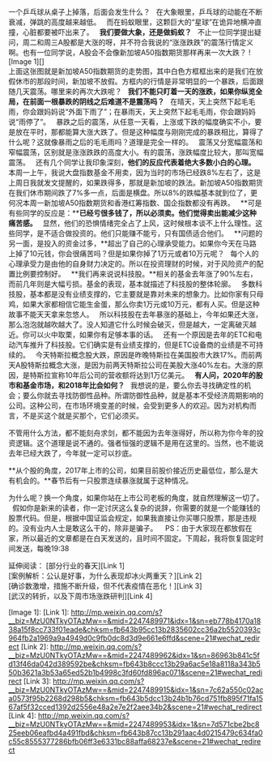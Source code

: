 一个乒乓球从桌子上掉落，后面会发生什么？
 
在大象眼里，乒乓球的动能在不断衰减，弹跳的高度越来越低。
 
而在蚂蚁眼里，这颗巨大的“星球”在诡异地横冲直撞，心脏都要被吓出来了。
 
**我们要做大象，还是做蚂蚁？**
 
不止一位同学提出疑问，周二和周三A股都是大涨的呀，并不符合我说的“涨涨跌跌”的震荡行情定义啊。也有一位同学说，A股会不会像新加坡A50指数期货那样再来一次大跌？
![Image 1][]
   
上面这张图就是新加坡A50指数期货的走势图，其中白色方框框出来的是我们在放假休市的那段时间，新加坡不放假。方框内的行情是非常明显的一个暴跌，后面跟随几天震荡。哪里来的再次大跌呢？
 
**我们不能只盯着一天的涨跌，如果你纵览全局，在前面一根暴跌的阴线之后难道不是震荡吗？**
 
在晴天，天上突然下起毛毛雨，你会跟妈妈说“外面下雨了”；在暴雨天，天上突然下起毛毛雨，你会跟妈妈说“雨停了”。
 
暴跌之后的震荡，从任意一天看，上涨或下跌的幅度确实不小，要是放在平时，那都能算大涨大跌了。但是这种幅度与刚刚完成的暴跌相比，算得了什么呢？这就像暴雨之后的毛毛雨吗？道理是完全一样的。
 
震荡又分宽幅震荡和窄幅震荡，区别就是涨涨跌跌的高度大小。有的震荡，涨跌幅度比较大，那叫宽幅震荡。
 
还有几个同学让我印象深刻，**他们的反应代表着绝大多数小白的心理。**
 
本周一上午，我说大盘指数基金不用卖，因为当时的市场已经跌8%左右了，这是上周日我就发文提醒的，如果跌得多，那就是新加坡的跌法。新加坡A50指数期货在我们休市期间跌了7%多一点，后面是横盘。所以8%的跌幅基本就到位了，更何况本周一新加坡A50指数期货和香港红筹指数、国企指数都没有再跌。
 
**可是有些同学的反应是：****已经亏很多钱了，所以必须卖。他们觉得卖出能减少这种痛苦感。**
 
显然，他们的恐惧情绪完全占了上风，这时候根本谈不上什么理性。这些同学，是不适合做投资的。他们只能赚不能亏，只有国债适合他们。
 
**问题的另一面，是投入的资金过多，**超出了自己的心理承受能力。如果你今天在马路上掉了10元钱，你会很痛苦吗？但是如果你掉了1万元或者10万元呢？
 
每个人的心理承受力是由他的自身财力决定的。所以在投资理财的时候，对于风险资产的配置比例要控制好。
 
**我们再来说说科技股。**相关的基金去年涨了90%左右，而前几年则是大幅亏损。基金的表现，基本就描述了科技股的整体轮廓。
 
多数科技股，基本都是没有业绩支撑的，它主要就是靠对未来的想象力。比如你家有只母鸡，如果大家都相信它能生金蛋，那么你卖1万元或10万元，都有人买。但是这种故事不能天天拿来忽悠人。
 
所以科技股在去年暴涨的基础上，今年如果还大涨，那么泡泡就越吹越大了。没人知道它什么时候会破灭，但是越大，一定离破灭越近。你可以火中取栗，如果你有足够本事的话。
 
还有一个原因是去年的ETC和电动汽车推升了科技股。它们确实是有业绩支撑的，但是ETC设备商的业绩是不可持续的。
 
今天特斯拉概念股大跌，原因是昨晚特斯拉在美国股市大跌17%。而前两天A股特斯拉概念大涨，是因为前两天特斯拉公司在美股大涨40%左右。大涨的原因，是特斯拉宣称10年后公司的营收额将达到1万亿美元。
 
**有人问，2020年的股市和基金市场，和2018年比会如何？**
 
我想说的是，要么你去寻找确定性的机会；要么你就去寻找防御性品种。所谓防御性品种，就是基本不受经济周期影响的公司。这种公司，在市场环境变差的时候，会受到更多人的欢迎。因为对机构而言，不是买这个就是买那个，它们必须买。
  
不管用什么方法，都不能刻舟求剑，都不能因为去年涨得好，所以称为你今年的投资逻辑。这个道理是说不通的。强者恒强的逻辑不是用在这里的。当然，也不能说去年已经大跌了，今年就一定可以抄底。
  
**从个股的角度，2017年上市的公司，如果目前股价接近历史最低位，那么是大有机会的。**春节后有一只股票连续暴涨就属于这种情况。
  
为什么呢？换一个角度，如果你站在上市公司老板的角度，就自然理解这一切了。
 
假如你是新来的读者，你一定讨厌这么复杂的说辞，你需要的就是一个能赚钱的股票代码。但是，根据中国证监会规定，如果我直接让你买哪只股票，那是违规的。没有业内人士是敢这么干的，除非是骗子。 
 
PS：由于大家现在都放假在家，所以最近的文章都是在白天发送的，且时间不固定。下周起，我将恢复固定时间发送，每晚19:38
  
延伸阅读：
[部分行业的春天][Link 1]  
[案例解析：公认是好事，为什么表现却冰火两重天？][Link 2]  
[确诊数激增，措施不断升级，但不代表疫情在恶化！][Link 3]  
[武汉的转折，以及下周市场涨跌研判][Link 4]  

[Image 1]: 
[Link 1]: http://mp.weixin.qq.com/s?__biz=MzU0NTkyOTAzMw==&mid=2247489971&idx=1&sn=eb778b4170a1838a15f8cc733f01eade&chksm=fb643b95cc13b2835602cc36a2b5520393c964fb2a1969a9a4949d0c9fb0dc8d3d9e661e6ffd&scene=21#wechat_redirect
[Link 2]: http://mp.weixin.qq.com/s?__biz=MzU0NTkyOTAzMw==&mid=2247489962&idx=1&sn=86963b841c5fd13f46da042d389592be&chksm=fb643b8ccc13b29a6ac5e18a8118a343b550b3621a3b53a65ed52b1b4998c3fd60fd896ac071&scene=21#wechat_redirect
[Link 3]: http://mp.weixin.qq.com/s?__biz=MzU0NTkyOTAzMw==&mid=2247489915&idx=1&sn=7c62a550c02aca0573f95b2268d298b5&chksm=fb643b5dcc13b24b1b76cd751fb895f71fa1567af5f32cced1392d2556e48a2e7e2f2aee34b2&scene=21#wechat_redirect
[Link 4]: http://mp.weixin.qq.com/s?__biz=MzU0NTkyOTAzMw==&mid=2247489953&idx=1&sn=7d571cbe2bc825eeb06eafbd4a491fbd&chksm=fb643b87cc13b291aac4d0215479c634fa0c55c8555377286bfb06ff3e6331bc88affa68237e&scene=21#wechat_redirect
